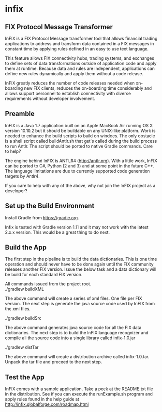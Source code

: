 # infix
FIX Protocol Message Transformer
--------------------------------
InFIX is a FIX Protocol Message transformer tool that allows financial trading applications to address and transform data contained in a FIX messages in constant time by applying rules defined in an easy to use text language.

This feature allows FIX connectivity hubs, trading systems, and exchanges to define sets of data transformations outside of application code and apply them at runtime. Because data and rules are independent, applications can define new rules dynamically and apply them without a code release.

InFIX greatly reduces the number of code releases needed when on-boarding new FIX clients, reduces the on-boarding time considerably and allows support personnel to establish connectivity with diverse requirements without developer involvement.

Preamble
--------
InFIX is a Java 1.7 application built on an Apple MacBook Air running OS X version 10.10.2 but it should be buildable on any UNIX-like platform.  Work is needed to enhance the build scripts to build on windoes.  The only obstacle is a shell script called buildAntlr.sh that get's called during the build process to run Antlr.  The script should be ported to native Gradle commands.  Care to help?

The engine behind InFIX is ANTLR4 (http://antlr.org).  With a little work, InFIX can be ported to C#, Python (2 and 3) and at some point in the future C++. The language limitations are due to currently supported code generation targets by Antlr4.

If you care to help with any of the above, why not join the InFIX project as a developer?

Set up the Build Environment
----------------------------
Install Gradle from https://gradle.org.

Infix is tested with Gradle version 1.11 and it may not work with the latest 2.x.x version.  This would be a great thing to do next.

Build the App
-------------
The first step in the pipeline is to build the data dictionaries.  This is one time operation and should never have to be done again until the FIX community releases another FIX version. Issue the below task and a data dictionary will be build for each standard FIX version.

All commands issued from the project root.  
./gradlew buildXML

The above command will create a series of xml files.  One file per FIX version.  The next step is generate the java source code used by InFIX from the xml files.

./gradlew buildSrc

The above command generates java source code for all the FIX data dictionaries.  The next step is to build the InFIX language recognizer and compile all the source code into a single library called infix-1.0.jar

./gradlew distTar

The above command will create a distribution archive called infix-1.0.tar.  Unpack the tar file and proceed to the next step.

Test the App
-------------
InFIX comes with a sample application.  Take a peek at the README.txt file in the distribution.  See if you can execute the runExample.sh program and apply rules found in the help guide at http://infix.globalforge.com/roadmap.html



